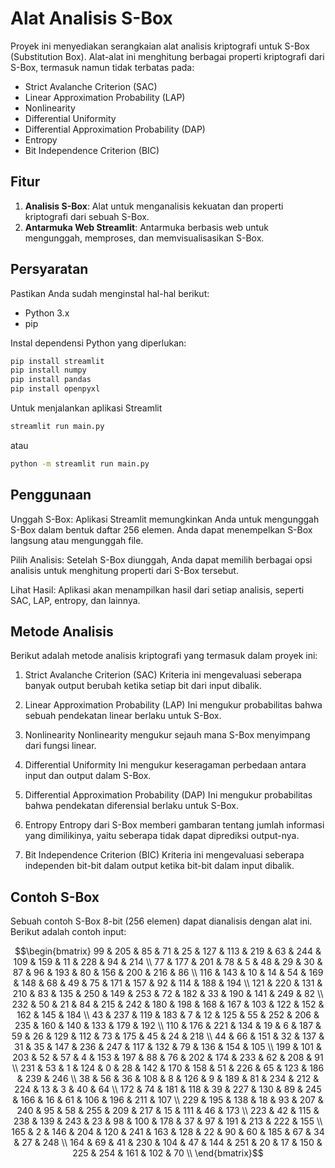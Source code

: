 # Alat Analisis S-Box

Proyek ini menyediakan serangkaian alat analisis kriptografi untuk S-Box (Substitution Box). Alat-alat ini menghitung berbagai properti kriptografi dari S-Box, termasuk namun tidak terbatas pada:

- Strict Avalanche Criterion (SAC)
- Linear Approximation Probability (LAP)
- Nonlinearity
- Differential Uniformity
- Differential Approximation Probability (DAP)
- Entropy
- Bit Independence Criterion (BIC)

## Fitur

1. **Analisis S-Box**: Alat untuk menganalisis kekuatan dan properti kriptografi dari sebuah S-Box.
2. **Antarmuka Web Streamlit**: Antarmuka berbasis web untuk mengunggah, memproses, dan memvisualisasikan S-Box.

## Persyaratan

Pastikan Anda sudah menginstal hal-hal berikut:

- Python 3.x
- pip

Instal dependensi Python yang diperlukan:
```bash
pip install streamlit
pip install numpy
pip install pandas
pip install openpyxl
```

Untuk menjalankan aplikasi Streamlit
```bash
streamlit run main.py
```
atau
```bash
python -m streamlit run main.py
```

## Penggunaan
Unggah S-Box: Aplikasi Streamlit memungkinkan Anda untuk mengunggah S-Box dalam bentuk daftar 256 elemen. Anda dapat menempelkan S-Box langsung atau mengunggah file.

Pilih Analisis: Setelah S-Box diunggah, Anda dapat memilih berbagai opsi analisis untuk menghitung properti dari S-Box tersebut.

Lihat Hasil: Aplikasi akan menampilkan hasil dari setiap analisis, seperti SAC, LAP, entropy, dan lainnya.

## Metode Analisis
Berikut adalah metode analisis kriptografi yang termasuk dalam proyek ini:

1. Strict Avalanche Criterion (SAC)
Kriteria ini mengevaluasi seberapa banyak output berubah ketika setiap bit dari input dibalik.

2. Linear Approximation Probability (LAP)
Ini mengukur probabilitas bahwa sebuah pendekatan linear berlaku untuk S-Box.

3. Nonlinearity
Nonlinearity mengukur sejauh mana S-Box menyimpang dari fungsi linear.

4. Differential Uniformity
Ini mengukur keseragaman perbedaan antara input dan output dalam S-Box.

5. Differential Approximation Probability (DAP)
Ini mengukur probabilitas bahwa pendekatan diferensial berlaku untuk S-Box.

6. Entropy
Entropy dari S-Box memberi gambaran tentang jumlah informasi yang dimilikinya, yaitu seberapa tidak dapat diprediksi output-nya.

7. Bit Independence Criterion (BIC)
Kriteria ini mengevaluasi seberapa independen bit-bit dalam output ketika bit-bit dalam input dibalik.

## Contoh S-Box
Sebuah contoh S-Box 8-bit (256 elemen) dapat dianalisis dengan alat ini. Berikut adalah contoh input:

```math
\begin{bmatrix}
99 & 205 & 85 & 71 & 25 & 127 & 113 & 219 & 63 & 244 & 109 & 159 & 11 & 228 & 94 & 214 \\
77 & 177 & 201 & 78 & 5 & 48 & 29 & 30 & 87 & 96 & 193 & 80 & 156 & 200 & 216 & 86 \\
116 & 143 & 10 & 14 & 54 & 169 & 148 & 68 & 49 & 75 & 171 & 157 & 92 & 114 & 188 & 194 \\
121 & 220 & 131 & 210 & 83 & 135 & 250 & 149 & 253 & 72 & 182 & 33 & 190 & 141 & 249 & 82 \\
232 & 50 & 21 & 84 & 215 & 242 & 180 & 198 & 168 & 167 & 103 & 122 & 152 & 162 & 145 & 184 \\
43 & 237 & 119 & 183 & 7 & 12 & 125 & 55 & 252 & 206 & 235 & 160 & 140 & 133 & 179 & 192 \\
110 & 176 & 221 & 134 & 19 & 6 & 187 & 59 & 26 & 129 & 112 & 73 & 175 & 45 & 24 & 218 \\
44 & 66 & 151 & 32 & 137 & 31 & 35 & 147 & 236 & 247 & 117 & 132 & 79 & 136 & 154 & 105 \\
199 & 101 & 203 & 52 & 57 & 4 & 153 & 197 & 88 & 76 & 202 & 174 & 233 & 62 & 208 & 91 \\
231 & 53 & 1 & 124 & 0 & 28 & 142 & 170 & 158 & 51 & 226 & 65 & 123 & 186 & 239 & 246 \\
38 & 56 & 36 & 108 & 8 & 126 & 9 & 189 & 81 & 234 & 212 & 224 & 13 & 3 & 40 & 64 \\
172 & 74 & 181 & 118 & 39 & 227 & 130 & 89 & 245 & 166 & 16 & 61 & 106 & 196 & 211 & 107 \\
229 & 195 & 138 & 18 & 93 & 207 & 240 & 95 & 58 & 255 & 209 & 217 & 15 & 111 & 46 & 173 \\
223 & 42 & 115 & 238 & 139 & 243 & 23 & 98 & 100 & 178 & 37 & 97 & 191 & 213 & 222 & 155 \\
165 & 2 & 146 & 204 & 120 & 241 & 163 & 128 & 22 & 90 & 60 & 185 & 67 & 34 & 27 & 248 \\
164 & 69 & 41 & 230 & 104 & 47 & 144 & 251 & 20 & 17 & 150 & 225 & 254 & 161 & 102 & 70 \\
\end{bmatrix}
```
